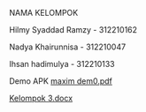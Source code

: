 NAMA KELOMPOK 

Hilmy Syaddad Ramzy - 312210162

Nadya Khairunnisa - 312210047

Ihsan hadimulya - 312210133


Demo APK [maxim dem0.pdf](https://github.com/user-attachments/files/16104030/maxim.dem0.pdf)



[Kelompok 3.docx](https://github.com/Hilmyramzy/maximanalys/files/15258330/Kelompok.3.docx)
